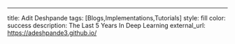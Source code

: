 ---
title: 
Adit Deshpande
tags: [Blogs,Implementations,Tutorials]
style: fill
color: success
description: The Last 5 Years In Deep Learning
external_url: https://adeshpande3.github.io/